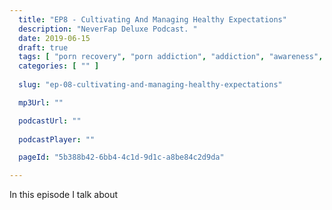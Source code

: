 ```yaml
---
  title: "EP8 - Cultivating And Managing Healthy Expectations"
  description: "NeverFap Deluxe Podcast. "
  date: 2019-06-15
  draft: true
  tags: [ "porn recovery", "porn addiction", "addiction", "awareness", "nofap", "neverfap", "neverfap deluxe", "neverfap basics", "nofap podcast", "neverfap podcast", "neverfap deluxe podcast" ]
  categories: [ "" ]
  
  slug: "ep-08-cultivating-and-managing-healthy-expectations"

  mp3Url: ""

  podcastUrl: ""
  
  podcastPlayer: ""

  pageId: "5b388b42-6bb4-4c1d-9d1c-a8be84c2d9da"

---
```


<!-- TODO - change this to the appropriate one -->
In this episode I talk about 
